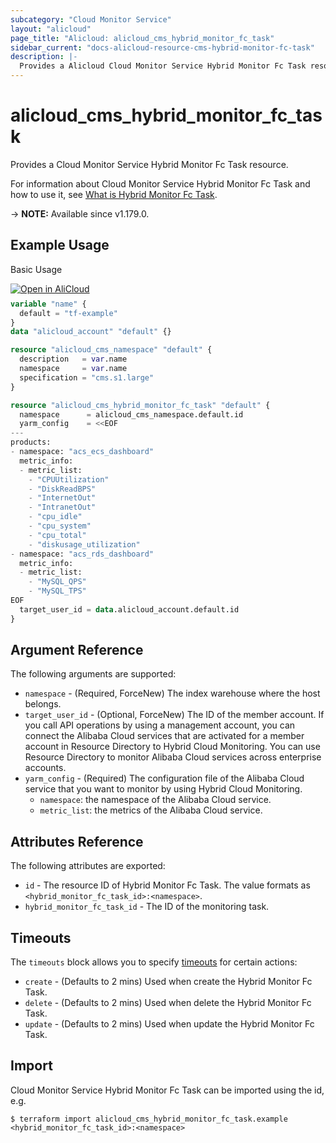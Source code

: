 ```yaml
---
subcategory: "Cloud Monitor Service"
layout: "alicloud"
page_title: "Alicloud: alicloud_cms_hybrid_monitor_fc_task"
sidebar_current: "docs-alicloud-resource-cms-hybrid-monitor-fc-task"
description: |-
  Provides a Alicloud Cloud Monitor Service Hybrid Monitor Fc Task resource.
---
```


# alicloud_cms_hybrid_monitor_fc_task

Provides a Cloud Monitor Service Hybrid Monitor Fc Task resource.

For information about Cloud Monitor Service Hybrid Monitor Fc Task and how to use it, see [What is Hybrid Monitor Fc Task](https://www.alibabacloud.com/help/en/cloudmonitor/latest/createhybridmonitortask).

-> **NOTE:** Available since v1.179.0.

## Example Usage

Basic Usage

<div style="display: block;margin-bottom: 40px;"><div class="oics-button" style="float: right;position: absolute;margin-bottom: 10px;">
  <a href="https://api.aliyun.com/api-tools/terraform?resource=alicloud_cms_hybrid_monitor_fc_task&exampleId=f78c1559-ffec-f89c-4fd3-84a9de1bc4012ba49755&activeTab=example&spm=docs.r.cms_hybrid_monitor_fc_task.0.f78c1559ff&intl_lang=EN_US" target="_blank">
    <img alt="Open in AliCloud" src="https://img.alicdn.com/imgextra/i1/O1CN01hjjqXv1uYUlY56FyX_!!6000000006049-55-tps-254-36.svg" style="max-height: 44px; max-width: 100%;">
  </a>
</div></div>

```terraform
variable "name" {
  default = "tf-example"
}
data "alicloud_account" "default" {}

resource "alicloud_cms_namespace" "default" {
  description   = var.name
  namespace     = var.name
  specification = "cms.s1.large"
}

resource "alicloud_cms_hybrid_monitor_fc_task" "default" {
  namespace      = alicloud_cms_namespace.default.id
  yarm_config    = <<EOF
---
products:
- namespace: "acs_ecs_dashboard"
  metric_info:
  - metric_list:
    - "CPUUtilization"
    - "DiskReadBPS"
    - "InternetOut"
    - "IntranetOut"
    - "cpu_idle"
    - "cpu_system"
    - "cpu_total"
    - "diskusage_utilization"
- namespace: "acs_rds_dashboard"
  metric_info:
  - metric_list:
    - "MySQL_QPS"
    - "MySQL_TPS"
EOF
  target_user_id = data.alicloud_account.default.id
}
```

## Argument Reference

The following arguments are supported:

* `namespace` - (Required, ForceNew) The index warehouse where the host belongs.
* `target_user_id` - (Optional, ForceNew) The ID of the member account. If you call API operations by using a management account, you can connect the Alibaba Cloud services that are activated for a member account in Resource Directory to Hybrid Cloud Monitoring. You can use Resource Directory to monitor Alibaba Cloud services across enterprise accounts.
* `yarm_config` - (Required) The configuration file of the Alibaba Cloud service that you want to monitor by using Hybrid Cloud Monitoring.
  - `namespace`: the namespace of the Alibaba Cloud service.
  - `metric_list`: the metrics of the Alibaba Cloud service.
  
## Attributes Reference

The following attributes are exported:

* `id` - The resource ID of Hybrid Monitor Fc Task. The value formats as `<hybrid_monitor_fc_task_id>:<namespace>`.
* `hybrid_monitor_fc_task_id` - The ID of the monitoring task.

## Timeouts

The `timeouts` block allows you to specify [timeouts](https://www.terraform.io/docs/configuration-0-11/resources.html#timeouts) for certain actions:

* `create` - (Defaults to 2 mins) Used when create the Hybrid Monitor Fc Task.
* `delete` - (Defaults to 2 mins) Used when delete the Hybrid Monitor Fc Task.
* `update` - (Defaults to 2 mins) Used when update the Hybrid Monitor Fc Task.

## Import

Cloud Monitor Service Hybrid Monitor Fc Task can be imported using the id, e.g.

```shell
$ terraform import alicloud_cms_hybrid_monitor_fc_task.example <hybrid_monitor_fc_task_id>:<namespace>
```